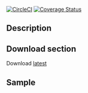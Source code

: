 [![CircleCI](https://circleci.com/gh/Hacker-Peers/SQLIDetectionDriver.svg?style=shield)](https://circleci.com/gh/Hacker-Peers/SQLIDetectionDriver) [![Coverage Status](https://coveralls.io/repos/github/Hacker-Peers/SQLIDetectionDriver/badge.svg?branch=master)](https://coveralls.io/github/Hacker-Peers/SQLIDetectionDriver)

## Description

## Download section
Download [latest](https://circleci.com/api/v1/project/Hacker-Peers/SQLIDetectionDriver/latest/artifacts/0/$CIRCLE_ARTIFACTS/sqlidriver-2.0-SNAPSHOT.jar)

## Sample

```java

```